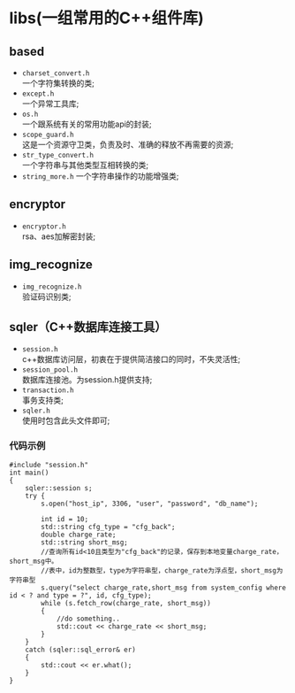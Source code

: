 # libs(一组常用的C++组件库)

## based
- `charset_convert.h`   
  一个字符集转换的类;   
- `except.h`   
 一个异常工具库;   
- `os.h`   
 一个跟系统有关的常用功能api的封装;
- `scope_guard.h`   
 这是一个资源守卫类，负责及时、准确的释放不再需要的资源;   
- `str_type_convert.h`   
 一个字符串与其他类型互相转换的类;   
- `string_more.h`
 一个字符串操作的功能增强类;   

## encryptor   
- `encryptor.h`   
 rsa、aes加解密封装;   

## img_recognize   
- `img_recognize.h`   
 验证码识别类;   

## sqler（C++数据库连接工具）   
- `session.h`   
c++数据库访问层，初衷在于提供简洁接口的同时，不失灵活性;   
- `session_pool.h`   
 数据库连接池。为session.h提供支持;   
- `transaction.h`   
 事务支持类;   
- `sqler.h`   
 使用时包含此头文件即可;   
### 代码示例   
```
#include "session.h"
int main()
{
	sqler::session s;
	try {
		s.open("host_ip", 3306, "user", "password", "db_name");

		int id = 10;
		std::string cfg_type = "cfg_back";
		double charge_rate;
		std::string short_msg;
		//查询所有id<10且类型为"cfg_back"的记录，保存到本地变量charge_rate，short_msg中。
		//表中，id为整数型，type为字符串型，charge_rate为浮点型，short_msg为字符串型
		s.query("select charge_rate,short_msg from system_config where id < ? and type = ?", id, cfg_type);
		while (s.fetch_row(charge_rate, short_msg))
		{
			//do something..
			std::cout << charge_rate << short_msg;
		}
	}
	catch (sqler::sql_error& er)
	{
		std::cout << er.what();
	}
}
```
